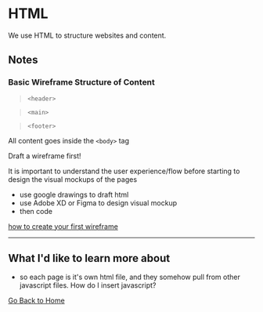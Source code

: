 # HTML

We use HTML to structure websites and content. 

## Notes

### Basic Wireframe Structure of Content

> `<header>`

> `<main>`

> `<footer>`

All content goes inside the `<body>` tag

Draft a wireframe first!

It is important to understand the user experience/flow before starting to design the visual mockups of the pages

- use google drawings to draft html
- use Adobe XD or Figma to design visual mockup
- then code

[how to create your first wireframe](https://careerfoundry.com/en/blog/ux-design/how-to-create-your-first-wireframe/)

***

## What I'd like to learn more about

- so each page is it's own html file, and they somehow pull from other javascript files. How do I insert javascript?

[Go Back to Home](../README.md)